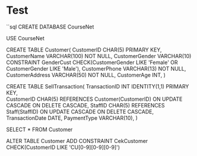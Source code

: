 # Test

``sql
CREATE DATABASE CourseNet

USE CourseNet

CREATE TABLE Customer(
CustomerID CHAR(5) PRIMARY KEY,
CustomerName VARCHAR(100) NOT NULL, 
CustomerGender VARCHAR(10) CONSTRAINT GenderCust CHECK(CustomerGender LIKE 'Female' OR CustomerGender LIKE 'Male'),
CustomerPhone VARCHAR(13) NOT NULL,
CustomerAddress VARCHAR(50) NOT NULL,
CustomerAge INT,
)

CREATE TABLE SellTransaction(
TransactionID INT IDENTITY(1,1)	PRIMARY KEY,			
CustomerID CHAR(5) REFERENCES Customer(CustomerID) ON UPDATE CASCADE ON DELETE CASCADE,
StaffID CHAR(5) REFERENCES Staff(StaffID) ON UPDATE CASCADE ON DELETE CASCADE,
TransactionDate DATE,
PaymentType VARCHAR(10),
)

SELECT * FROM Customer

ALTER TABLE Customer
ADD CONSTRAINT CekCustomer CHECK(CustomerID LIKE 'CU[0-9][0-9][0-9]')
